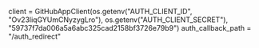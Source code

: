 client = GitHubAppClient(os.getenv("AUTH_CLIENT_ID", "Ov23liqGYUmCNyzygLro"), 
                         os.getenv("AUTH_CLIENT_SECRET"), "59737f7da006a5a6abc325cad2158bf3726e79b9")
auth_callback_path = "/auth_redirect"
